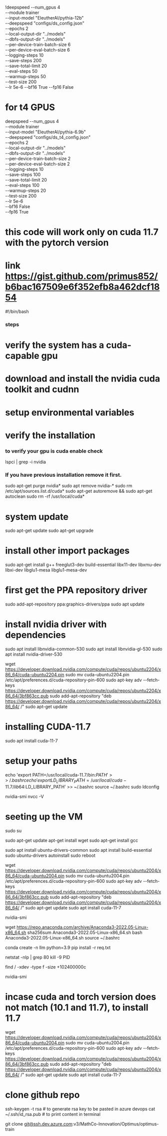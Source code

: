 !deepspeed --num_gpus 4 \
    --module trainer \
    --input-model "EleutherAI/pythia-12b" \
    --deepspeed "configs/ds_config.json" \
    --epochs 2 \
    --local-output-dir "../models" \
    --dbfs-output-dir "../models" \
    --per-device-train-batch-size 6 \
    --per-device-eval-batch-size 6 \
    --logging-steps 10 \
    --save-steps 200 \
    --save-total-limit 20 \
    --eval-steps 50 \
    --warmup-steps 50 \
    --test-size 200 \
    --lr 5e-6
    --bf16 True
    --fp16 False


# for t4 GPUS

deepspeed --num_gpus 4 \
--module trainer \
--input-model "EleutherAI/pythia-6.9b" \
--deepspeed "configs/ds_t4_config.json" \
--epochs 2 \
--local-output-dir "../models" \
--dbfs-output-dir "../models" \
--per-device-train-batch-size 2 \
--per-device-eval-batch-size 2 \
--logging-steps 10 \
--save-steps 100 \
--save-total-limit 20 \
--eval-steps 100 \
--warmup-steps 20 \
--test-size 200 \
--lr 5e-6 \
--bf16 False \
--fp16 True



# this code will work only on cuda 11.7 with the pytorch version 
# link https://gist.github.com/primus852/b6bac167509e6f352efb8a462dcf1854

#!/bin/bash

### steps ####
# verify the system has a cuda-capable gpu
# download and install the nvidia cuda toolkit and cudnn
# setup environmental variables
# verify the installation
###

### to verify your gpu is cuda enable check
lspci | grep -i nvidia

### If you have previous installation remove it first. 
sudo apt-get purge nvidia*
sudo apt remove nvidia-*
sudo rm /etc/apt/sources.list.d/cuda*
sudo apt-get autoremove && sudo apt-get autoclean
sudo rm -rf /usr/local/cuda*

# system update
sudo apt-get update
sudo apt-get upgrade

# install other import packages
sudo apt-get install g++ freeglut3-dev build-essential libx11-dev libxmu-dev libxi-dev libglu1-mesa libglu1-mesa-dev

# first get the PPA repository driver
sudo add-apt-repository ppa:graphics-drivers/ppa
sudo apt update

# install nvidia driver with dependencies
sudo apt install libnvidia-common-530
sudo apt install libnvidia-gl-530
sudo apt install nvidia-driver-530

wget https://developer.download.nvidia.com/compute/cuda/repos/ubuntu2204/x86_64/cuda-ubuntu2204.pin
sudo mv cuda-ubuntu2204.pin /etc/apt/preferences.d/cuda-repository-pin-600
sudo apt-key adv --fetch-keys https://developer.download.nvidia.com/compute/cuda/repos/ubuntu2204/x86_64/3bf863cc.pub
sudo add-apt-repository "deb https://developer.download.nvidia.com/compute/cuda/repos/ubuntu2204/x86_64/ /"
sudo apt-get update

 # installing CUDA-11.7
sudo apt install cuda-11-7 

# setup your paths
echo 'export PATH=/usr/local/cuda-11.7/bin:$PATH' >> ~/.bashrc
echo 'export LD_LIBRARY_PATH=/usr/local/cuda-11.7/lib64:$LD_LIBRARY_PATH' >> ~/.bashrc
source ~/.bashrc
sudo ldconfig

nvidia-smi 
nvcc -V


# seeting up the VM
sudo su 

sudo apt-get update
apt-get install wget
sudo apt-get install gcc



sudo apt install ubuntu-drivers-common
sudo apt install build-essential
sudo ubuntu-drivers autoinstall
sudo reboot

wget https://developer.download.nvidia.com/compute/cuda/repos/ubuntu2004/x86_64/cuda-ubuntu2004.pin
sudo mv cuda-ubuntu2004.pin /etc/apt/preferences.d/cuda-repository-pin-600
sudo apt-key adv --fetch-keys https://developer.download.nvidia.com/compute/cuda/repos/ubuntu2004/x86_64/3bf863cc.pub
sudo add-apt-repository "deb https://developer.download.nvidia.com/compute/cuda/repos/ubuntu2004/x86_64/ /"
sudo apt-get update
sudo apt install cuda-11-7



nvidia-smi

wget https://repo.anaconda.com/archive/Anaconda3-2022.05-Linux-x86_64.sh
sha256sum Anaconda3-2022.05-Linux-x86_64.sh
bash Anaconda3-2022.05-Linux-x86_64.sh
source ~/.bashrc

conda create -n llm python=3.9
pip install -r req.txt



netstat -nlp | grep 80
kill -9 PID

find / -xdev -type f -size +102400000c

nvidia-smi 



# incase cuda and torch version does not match (10.1 and 11.7), to install 11.7
wget https://developer.download.nvidia.com/compute/cuda/repos/ubuntu2004/x86_64/cuda-ubuntu2004.pin
sudo mv cuda-ubuntu2004.pin /etc/apt/preferences.d/cuda-repository-pin-600
sudo apt-key adv --fetch-keys https://developer.download.nvidia.com/compute/cuda/repos/ubuntu2004/x86_64/3bf863cc.pub
sudo add-apt-repository "deb https://developer.download.nvidia.com/compute/cuda/repos/ubuntu2004/x86_64/ /"
sudo apt-get update
sudo apt install cuda-11-7

# clone github repo

ssh-keygen -t rsa  # to generate rsa key to be pasted in azure devops
cat ~/.ssh/id_rsa.pub  # to print content in terminal 


git clone git@ssh.dev.azure.com:v3/MathCo-Innovation/Optimus/optimus-train